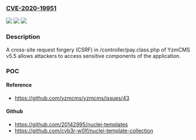 ### [CVE-2020-19951](https://cve.mitre.org/cgi-bin/cvename.cgi?name=CVE-2020-19951)
![](https://img.shields.io/static/v1?label=Product&message=n%2Fa&color=blue)
![](https://img.shields.io/static/v1?label=Version&message=n%2Fa&color=blue)
![](https://img.shields.io/static/v1?label=Vulnerability&message=n%2Fa&color=brighgreen)

### Description

A cross-site request forgery (CSRF) in /controller/pay.class.php of YzmCMS v5.5 allows attackers to access sensitive components of the application.

### POC

#### Reference
- https://github.com/yzmcms/yzmcms/issues/43

#### Github
- https://github.com/20142995/nuclei-templates
- https://github.com/cyb3r-w0lf/nuclei-template-collection

